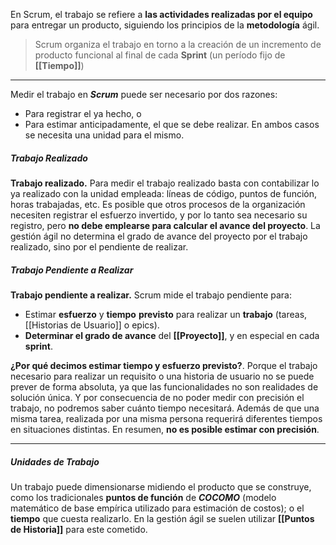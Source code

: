 En Scrum, el trabajo se refiere a **las actividades realizadas por el equipo** para entregar un producto, siguiendo los principios de la **metodología** ágil.

> Scrum organiza el trabajo en torno a la creación de un incremento de producto funcional al final de cada **Sprint** (un período fijo de **[[Tiempo]]**)
****
Medir el trabajo en ***Scrum*** puede ser necesario por dos razones: 
- Para registrar el ya hecho, o 
- Para estimar anticipadamente, el que se debe realizar.
En ambos casos se necesita una unidad para el mismo.
##### **Trabajo Realizado**
**Trabajo realizado.** Para medir el trabajo realizado basta con contabilizar lo ya realizado con la unidad empleada: líneas de código, puntos de función, horas trabajadas, etc.
Es posible que otros procesos de la organización necesiten registrar el esfuerzo invertido, y por lo tanto sea necesario su registro, pero **no debe emplearse para calcular el avance del proyecto**. La gestión ágil no determina el grado de avance del proyecto por el trabajo realizado, sino por el pendiente de realizar.
##### **Trabajo Pendiente a Realizar**
**Trabajo pendiente a realizar.** Scrum mide el trabajo pendiente para:
- Estimar **esfuerzo** y **tiempo** **previsto** para realizar un **trabajo** (tareas, [[Historias de Usuario]] o epics).  
- **Determinar el grado de avance** del **[[Proyecto]]**, y en especial en cada **sprint**.

**¿Por qué decimos estimar tiempo y esfuerzo previsto?**. Porque el trabajo necesario para realizar un requisito o una historia de usuario no se puede prever de forma absoluta, ya que las funcionalidades no son realidades de solución única. Y por consecuencia de no poder medir con precisión el trabajo, no podremos saber cuánto tiempo necesitará. Además de que una misma tarea, realizada por una misma persona requerirá diferentes tiempos en situaciones distintas. En resumen, **no es posible estimar con precisión**.
****
##### **Unidades de Trabajo**
Un trabajo puede dimensionarse midiendo el producto que se construye, como los tradicionales **puntos de función** de ***COCOMO*** (modelo matemático de base empírica utilizado para estimación de costos); o el **tiempo** que cuesta realizarlo.
En la gestión ágil se suelen utilizar **[[Puntos de Historia]]** para este cometido.
